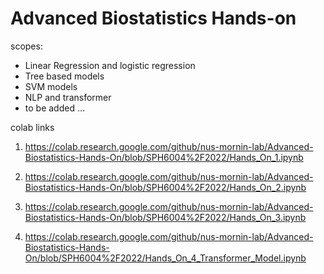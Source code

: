 # Advanced Biostatistics Hands-on

scopes:
  * Linear Regression and logistic regression
  * Tree based models
  * SVM models
  * NLP and transformer
  * to be added ... 
  
colab links
1.  https://colab.research.google.com/github/nus-mornin-lab/Advanced-Biostatistics-Hands-On/blob/SPH6004%2F2022/Hands_On_1.ipynb

2.  https://colab.research.google.com/github/nus-mornin-lab/Advanced-Biostatistics-Hands-On/blob/SPH6004%2F2022/Hands_On_2.ipynb

3.  https://colab.research.google.com/github/nus-mornin-lab/Advanced-Biostatistics-Hands-On/blob/SPH6004%2F2022/Hands_On_3.ipynb

4.  https://colab.research.google.com/github/nus-mornin-lab/Advanced-Biostatistics-Hands-On/blob/SPH6004%2F2022/Hands_On_4_Transformer_Model.ipynb